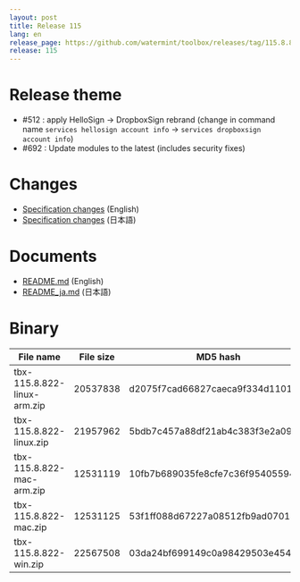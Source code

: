 ```yaml
---
layout: post
title: Release 115
lang: en
release_page: https://github.com/watermint/toolbox/releases/tag/115.8.822
release: 115
---
```


# Release theme

* #512 : apply HelloSign -> DropboxSign rebrand (change in command name `services hellosign account info` -> `services dropboxsign account info`)
* #692 : Update modules to the latest (includes security fixes)

# Changes

* [Specification changes](https://github.com/watermint/toolbox/blob/115.8.822/docs/releases/changes115.md) (English)
* [Specification changes](https://github.com/watermint/toolbox/blob/115.8.822/docs/releases/changes115.md) (日本語)

# Documents

* [README.md](https://github.com/watermint/toolbox/blob/115.8.822/README.md) (English)
* [README_ja.md](https://github.com/watermint/toolbox/blob/115.8.822/README_ja.md) (日本語)

# Binary

| File name                   | File size | MD5 hash                         | SHA256 hash                                                      |
|-----------------------------|-----------|----------------------------------|------------------------------------------------------------------|
| tbx-115.8.822-linux-arm.zip | 20537838  | d2075f7cad66827caeca9f334d1101e7 | 87cf7ea7d440ef950f21fb04be69904bc1f39895a984d286b3d9c0a5835d09cf |
| tbx-115.8.822-linux.zip     | 21957962  | 5bdb7c457a88df21ab4c383f3e2a0977 | 72ef42ceae5db7d42ea673602506e817ad79ebc203f6db8d729f9e9315126768 |
| tbx-115.8.822-mac-arm.zip   | 12531119  | 10fb7b689035fe8cfe7c36f954055949 | 2a23cdd1103ae13e3b330681c1b6044cd2ffb0f300a401aea360e9091822e0d5 |
| tbx-115.8.822-mac.zip       | 12531125  | 53f1ff088d67227a08512fb9ad070140 | 031681441a9316f1a8a0bfe245303a82b36e0214490cee069f7e6d134b3b82c0 |
| tbx-115.8.822-win.zip       | 22567508  | 03da24bf699149c0a98429503e454a00 | 3482c5b3f8a2068c7e6389ff18e3552b8cbe90f3c17d496c8857de67770cd3ab |


